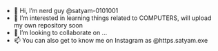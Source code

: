 - 👋 Hi, I’m nerd guy @satyam-0101001
- 👀 I’m interested in learning things related to COMPUTERS, will upload my own repository soon 
- 💞️ I’m looking to collaborate on ...
- 📫 You can also get to know me on Instagram as @https.satyam.exe

<!---
satyam-0101001/satyam-0101001 is a ✨ special ✨ repository because its `README.md` (this file) appears on your GitHub profile.
You can click the Preview link to take a look at your changes.
--->
